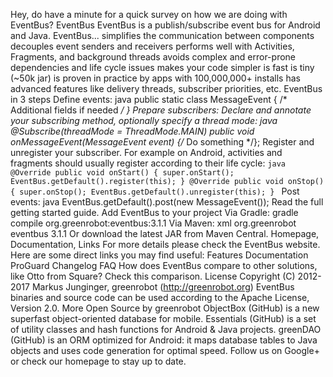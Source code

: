 Hey, do have a minute for a quick survey on how we are doing with EventBus? EventBus EventBus is a publish/subscribe event bus for Android and Java. EventBus... simplifies the communication between components decouples event senders and receivers performs well with Activities, Fragments, and background threads avoids complex and error-prone dependencies and life cycle issues makes your code simpler is fast is tiny (~50k jar) is proven in practice by apps with 100,000,000+ installs has advanced features like delivery threads, subscriber priorities, etc. EventBus in 3 steps Define events: java public static class MessageEvent { /* Additional fields if needed */ } Prepare subscribers: Declare and annotate your subscribing method, optionally specify a thread mode: java @Subscribe(threadMode = ThreadMode.MAIN) public void onMessageEvent(MessageEvent event) {/* Do something */}; Register and unregister your subscriber. For example on Android, activities and fragments should usually register according to their life cycle: ```java @Override public void onStart() { super.onStart(); EventBus.getDefault().register(this); } @Override public void onStop() { super.onStop(); EventBus.getDefault().unregister(this); } ``` Post events: java EventBus.getDefault().post(new MessageEvent()); Read the full getting started guide. Add EventBus to your project Via Gradle: gradle compile org.greenrobot:eventbus:3.1.1 Via Maven: xml <dependency> <groupId>org.greenrobot</groupId> <artifactId>eventbus</artifactId> <version>3.1.1</version> </dependency> Or download the latest JAR from Maven Central. Homepage, Documentation, Links For more details please check the EventBus website. Here are some direct links you may find useful: Features Documentation ProGuard Changelog FAQ How does EventBus compare to other solutions, like Otto from Square? Check this comparison. License Copyright (C) 2012-2017 Markus Junginger, greenrobot (http://greenrobot.org) EventBus binaries and source code can be used according to the Apache License, Version 2.0. More Open Source by greenrobot ObjectBox (GitHub) is a new superfast object-oriented database for mobile. Essentials (GitHub) is a set of utility classes and hash functions for Android & Java projects. greenDAO (GitHub) is an ORM optimized for Android: it maps database tables to Java objects and uses code generation for optimal speed. Follow us on Google+ or check our homepage to stay up to date.